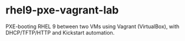 # rhel9-pxe-vagrant-lab
PXE-booting RHEL 9 between two VMs using Vagrant (VirtualBox), with DHCP/TFTP/HTTP and Kickstart automation.
